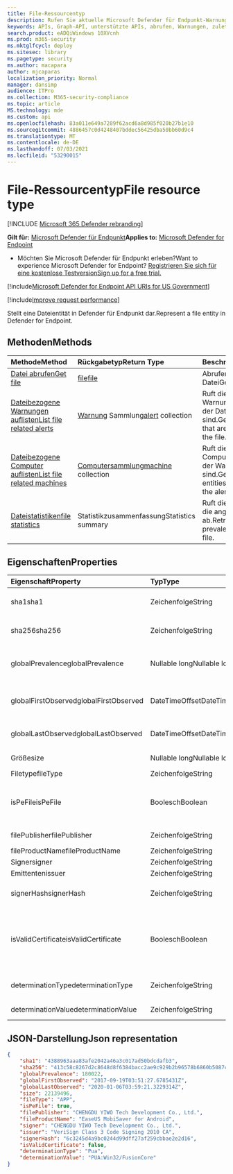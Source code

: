 ```yaml
---
title: File-Ressourcentyp
description: Rufen Sie aktuelle Microsoft Defender für Endpunkt-Warnungen im Zusammenhang mit Dateien ab.
keywords: APIs, Graph-API, unterstützte APIs, abrufen, Warnungen, zuletzt verwendet
search.product: eADQiWindows 10XVcnh
ms.prod: m365-security
ms.mktglfcycl: deploy
ms.sitesec: library
ms.pagetype: security
ms.author: macapara
author: mjcaparas
localization_priority: Normal
manager: dansimp
audience: ITPro
ms.collection: M365-security-compliance
ms.topic: article
MS.technology: mde
ms.custom: api
ms.openlocfilehash: 83a011e649a7289f62acd6a8d985f020b27b1e10
ms.sourcegitcommit: 4886457c0d4248407bddec56425dba50bb60d9c4
ms.translationtype: MT
ms.contentlocale: de-DE
ms.lasthandoff: 07/03/2021
ms.locfileid: "53290015"
---
```

# <a name="file-resource-type"></a><span data-ttu-id="4a48e-104">File-Ressourcentyp</span><span class="sxs-lookup"><span data-stu-id="4a48e-104">File resource type</span></span>

[!INCLUDE [Microsoft 365 Defender rebranding](../../includes/microsoft-defender.md)]


<span data-ttu-id="4a48e-105">**Gilt für:** [Microsoft Defender für Endpunkt](https://go.microsoft.com/fwlink/?linkid=2154037)</span><span class="sxs-lookup"><span data-stu-id="4a48e-105">**Applies to:** [Microsoft Defender for Endpoint](https://go.microsoft.com/fwlink/?linkid=2154037)</span></span>

- <span data-ttu-id="4a48e-106">Möchten Sie Microsoft Defender für Endpunkt erleben?</span><span class="sxs-lookup"><span data-stu-id="4a48e-106">Want to experience Microsoft Defender for Endpoint?</span></span> [<span data-ttu-id="4a48e-107">Registrieren Sie sich für eine kostenlose Testversion</span><span class="sxs-lookup"><span data-stu-id="4a48e-107">Sign up for a free trial.</span></span>](https://www.microsoft.com/microsoft-365/windows/microsoft-defender-atp?ocid=docs-wdatp-exposedapis-abovefoldlink) 

[!include[Microsoft Defender for Endpoint API URIs for US Government](../../includes/microsoft-defender-api-usgov.md)]

[!include[Improve request performance](../../includes/improve-request-performance.md)]

<span data-ttu-id="4a48e-108">Stellt eine Dateientität in Defender für Endpunkt dar.</span><span class="sxs-lookup"><span data-stu-id="4a48e-108">Represent a file entity in Defender for Endpoint.</span></span>

## <a name="methods"></a><span data-ttu-id="4a48e-109">Methoden</span><span class="sxs-lookup"><span data-stu-id="4a48e-109">Methods</span></span>

<span data-ttu-id="4a48e-110">Methode</span><span class="sxs-lookup"><span data-stu-id="4a48e-110">Method</span></span>|<span data-ttu-id="4a48e-111">Rückgabetyp</span><span class="sxs-lookup"><span data-stu-id="4a48e-111">Return Type</span></span> |<span data-ttu-id="4a48e-112">Beschreibung</span><span class="sxs-lookup"><span data-stu-id="4a48e-112">Description</span></span>
:---|:---|:---
[<span data-ttu-id="4a48e-113">Datei abrufen</span><span class="sxs-lookup"><span data-stu-id="4a48e-113">Get file</span></span>](get-file-information.md) | [<span data-ttu-id="4a48e-114">file</span><span class="sxs-lookup"><span data-stu-id="4a48e-114">file</span></span>](files.md) | <span data-ttu-id="4a48e-115">Abrufen einer einzelnen Datei</span><span class="sxs-lookup"><span data-stu-id="4a48e-115">Get a single file</span></span> 
[<span data-ttu-id="4a48e-116">Dateibezogene Warnungen auflisten</span><span class="sxs-lookup"><span data-stu-id="4a48e-116">List file related alerts</span></span>](get-file-related-alerts.md) | <span data-ttu-id="4a48e-117">[Warnung](alerts.md) Sammlung</span><span class="sxs-lookup"><span data-stu-id="4a48e-117">[alert](alerts.md) collection</span></span> | <span data-ttu-id="4a48e-118">Ruft [](alerts.md) die Warnungsentitäten ab, die der Datei zugeordnet sind.</span><span class="sxs-lookup"><span data-stu-id="4a48e-118">Get the [alert](alerts.md) entities that are associated with the file.</span></span>
[<span data-ttu-id="4a48e-119">Dateibezogene Computer auflisten</span><span class="sxs-lookup"><span data-stu-id="4a48e-119">List file related machines</span></span>](get-file-related-machines.md) | <span data-ttu-id="4a48e-120">[Computersammlung](machine.md)</span><span class="sxs-lookup"><span data-stu-id="4a48e-120">[machine](machine.md) collection</span></span> | <span data-ttu-id="4a48e-121">Ruft [](machine.md) die Computerentitäten ab, die der Warnung zugeordnet sind.</span><span class="sxs-lookup"><span data-stu-id="4a48e-121">Get the [machine](machine.md) entities associated with the alert.</span></span>
[<span data-ttu-id="4a48e-122">Dateistatistiken</span><span class="sxs-lookup"><span data-stu-id="4a48e-122">file statistics</span></span>](get-file-statistics.md) | <span data-ttu-id="4a48e-123">Statistikzusammenfassung</span><span class="sxs-lookup"><span data-stu-id="4a48e-123">Statistics summary</span></span> | <span data-ttu-id="4a48e-124">Ruft die Verbreitung für die angegebene Datei ab.</span><span class="sxs-lookup"><span data-stu-id="4a48e-124">Retrieves the prevalence for the given file.</span></span>


## <a name="properties"></a><span data-ttu-id="4a48e-125">Eigenschaften</span><span class="sxs-lookup"><span data-stu-id="4a48e-125">Properties</span></span>

|<span data-ttu-id="4a48e-126">Eigenschaft</span><span class="sxs-lookup"><span data-stu-id="4a48e-126">Property</span></span> | <span data-ttu-id="4a48e-127">Typ</span><span class="sxs-lookup"><span data-stu-id="4a48e-127">Type</span></span> | <span data-ttu-id="4a48e-128">Beschreibung</span><span class="sxs-lookup"><span data-stu-id="4a48e-128">Description</span></span> |
|:---|:---|:---|
|<span data-ttu-id="4a48e-129">sha1</span><span class="sxs-lookup"><span data-stu-id="4a48e-129">sha1</span></span> | <span data-ttu-id="4a48e-130">Zeichenfolge</span><span class="sxs-lookup"><span data-stu-id="4a48e-130">String</span></span> | <span data-ttu-id="4a48e-131">Sha1-Hash des Dateiinhalts</span><span class="sxs-lookup"><span data-stu-id="4a48e-131">Sha1 hash of the file content</span></span> |
|<span data-ttu-id="4a48e-132">sha256</span><span class="sxs-lookup"><span data-stu-id="4a48e-132">sha256</span></span> | <span data-ttu-id="4a48e-133">Zeichenfolge</span><span class="sxs-lookup"><span data-stu-id="4a48e-133">String</span></span> | <span data-ttu-id="4a48e-134">Sha256-Hash des Dateiinhalts</span><span class="sxs-lookup"><span data-stu-id="4a48e-134">Sha256 hash of the file content</span></span> |
|<span data-ttu-id="4a48e-135">globalPrevalence</span><span class="sxs-lookup"><span data-stu-id="4a48e-135">globalPrevalence</span></span> | <span data-ttu-id="4a48e-136">Nullable long</span><span class="sxs-lookup"><span data-stu-id="4a48e-136">Nullable long</span></span> | <span data-ttu-id="4a48e-137">Dateiprävalenz in der gesamten Organisation</span><span class="sxs-lookup"><span data-stu-id="4a48e-137">File prevalence across organization</span></span> |
|<span data-ttu-id="4a48e-138">globalFirstObserved</span><span class="sxs-lookup"><span data-stu-id="4a48e-138">globalFirstObserved</span></span> | <span data-ttu-id="4a48e-139">DateTimeOffset</span><span class="sxs-lookup"><span data-stu-id="4a48e-139">DateTimeOffset</span></span> | <span data-ttu-id="4a48e-140">Zeitpunkt, zu dem die Datei zum ersten Mal beobachtet wurde</span><span class="sxs-lookup"><span data-stu-id="4a48e-140">First time the file was observed</span></span> |
|<span data-ttu-id="4a48e-141">globalLastObserved</span><span class="sxs-lookup"><span data-stu-id="4a48e-141">globalLastObserved</span></span> | <span data-ttu-id="4a48e-142">DateTimeOffset</span><span class="sxs-lookup"><span data-stu-id="4a48e-142">DateTimeOffset</span></span> | <span data-ttu-id="4a48e-143">Zeitpunkt, zu dem die Datei zuletzt beobachtet wurde</span><span class="sxs-lookup"><span data-stu-id="4a48e-143">Last time the file was observed</span></span> |
|<span data-ttu-id="4a48e-144">Größe</span><span class="sxs-lookup"><span data-stu-id="4a48e-144">size</span></span> | <span data-ttu-id="4a48e-145">Nullable long</span><span class="sxs-lookup"><span data-stu-id="4a48e-145">Nullable long</span></span> | <span data-ttu-id="4a48e-146">Größe der Datei</span><span class="sxs-lookup"><span data-stu-id="4a48e-146">Size of the file</span></span> |
|<span data-ttu-id="4a48e-147">Filetype</span><span class="sxs-lookup"><span data-stu-id="4a48e-147">fileType</span></span> | <span data-ttu-id="4a48e-148">Zeichenfolge</span><span class="sxs-lookup"><span data-stu-id="4a48e-148">String</span></span> | <span data-ttu-id="4a48e-149">Typ der Datei</span><span class="sxs-lookup"><span data-stu-id="4a48e-149">Type of the file</span></span> |
|<span data-ttu-id="4a48e-150">isPeFile</span><span class="sxs-lookup"><span data-stu-id="4a48e-150">isPeFile</span></span> | <span data-ttu-id="4a48e-151">Boolesch</span><span class="sxs-lookup"><span data-stu-id="4a48e-151">Boolean</span></span> | <span data-ttu-id="4a48e-152">"true", wenn die Datei portierbar ist (z. B. "DLL", "EXE" usw.)</span><span class="sxs-lookup"><span data-stu-id="4a48e-152">true if the file is portable executable (e.g. "DLL", "EXE", etc.)</span></span> |
|<span data-ttu-id="4a48e-153">filePublisher</span><span class="sxs-lookup"><span data-stu-id="4a48e-153">filePublisher</span></span> | <span data-ttu-id="4a48e-154">Zeichenfolge</span><span class="sxs-lookup"><span data-stu-id="4a48e-154">String</span></span> | <span data-ttu-id="4a48e-155">Dateiherausgeber</span><span class="sxs-lookup"><span data-stu-id="4a48e-155">File publisher</span></span> |
|<span data-ttu-id="4a48e-156">fileProductName</span><span class="sxs-lookup"><span data-stu-id="4a48e-156">fileProductName</span></span> | <span data-ttu-id="4a48e-157">Zeichenfolge</span><span class="sxs-lookup"><span data-stu-id="4a48e-157">String</span></span> | <span data-ttu-id="4a48e-158">Produktname</span><span class="sxs-lookup"><span data-stu-id="4a48e-158">Product name</span></span> |
|<span data-ttu-id="4a48e-159">Signer</span><span class="sxs-lookup"><span data-stu-id="4a48e-159">signer</span></span> | <span data-ttu-id="4a48e-160">Zeichenfolge</span><span class="sxs-lookup"><span data-stu-id="4a48e-160">String</span></span> | <span data-ttu-id="4a48e-161">Dateisignierer</span><span class="sxs-lookup"><span data-stu-id="4a48e-161">File signer</span></span> |
|<span data-ttu-id="4a48e-162">Emittenten</span><span class="sxs-lookup"><span data-stu-id="4a48e-162">issuer</span></span> | <span data-ttu-id="4a48e-163">Zeichenfolge</span><span class="sxs-lookup"><span data-stu-id="4a48e-163">String</span></span> | <span data-ttu-id="4a48e-164">Dateiaussteller</span><span class="sxs-lookup"><span data-stu-id="4a48e-164">File issuer</span></span> |
|<span data-ttu-id="4a48e-165">signerHash</span><span class="sxs-lookup"><span data-stu-id="4a48e-165">signerHash</span></span> | <span data-ttu-id="4a48e-166">Zeichenfolge</span><span class="sxs-lookup"><span data-stu-id="4a48e-166">String</span></span> | <span data-ttu-id="4a48e-167">Hash des Signaturzertifikats</span><span class="sxs-lookup"><span data-stu-id="4a48e-167">Hash of the signing certificate</span></span> |
|<span data-ttu-id="4a48e-168">isValidCertificate</span><span class="sxs-lookup"><span data-stu-id="4a48e-168">isValidCertificate</span></span> | <span data-ttu-id="4a48e-169">Boolesch</span><span class="sxs-lookup"><span data-stu-id="4a48e-169">Boolean</span></span> | <span data-ttu-id="4a48e-170">Wurde das Signaturzertifikat vom Microsoft Defender für Endpunkt-Agent erfolgreich überprüft?</span><span class="sxs-lookup"><span data-stu-id="4a48e-170">Was signing certificate successfully verified by Microsoft Defender for Endpoint agent</span></span> |
|<span data-ttu-id="4a48e-171">determinationType</span><span class="sxs-lookup"><span data-stu-id="4a48e-171">determinationType</span></span> | <span data-ttu-id="4a48e-172">Zeichenfolge</span><span class="sxs-lookup"><span data-stu-id="4a48e-172">String</span></span> | <span data-ttu-id="4a48e-173">Der Bestimmungstyp der Datei</span><span class="sxs-lookup"><span data-stu-id="4a48e-173">The determination type of the file</span></span> |
|<span data-ttu-id="4a48e-174">determinationValue</span><span class="sxs-lookup"><span data-stu-id="4a48e-174">determinationValue</span></span> | <span data-ttu-id="4a48e-175">Zeichenfolge</span><span class="sxs-lookup"><span data-stu-id="4a48e-175">String</span></span> | <span data-ttu-id="4a48e-176">Ermittlungswert</span><span class="sxs-lookup"><span data-stu-id="4a48e-176">Determination value</span></span> |

## <a name="json-representation"></a><span data-ttu-id="4a48e-177">JSON-Darstellung</span><span class="sxs-lookup"><span data-stu-id="4a48e-177">Json representation</span></span>

```json
{
    "sha1": "4388963aaa83afe2042a46a3c017ad50bdcdafb3",
    "sha256": "413c58c8267d2c8648d8f6384bacc2ae9c929b2b96578b6860b5087cd1bd6462",
    "globalPrevalence": 180022,
    "globalFirstObserved": "2017-09-19T03:51:27.6785431Z",
    "globalLastObserved": "2020-01-06T03:59:21.3229314Z",
    "size": 22139496,
    "fileType": "APP",
    "isPeFile": true,
    "filePublisher": "CHENGDU YIWO Tech Development Co., Ltd.",
    "fileProductName": "EaseUS MobiSaver for Android",
    "signer": "CHENGDU YIWO Tech Development Co., Ltd.",
    "issuer": "VeriSign Class 3 Code Signing 2010 CA",
    "signerHash": "6c3245d4a9bc0244d99dff27af259cbbae2e2d16",
    "isValidCertificate": false,
    "determinationType": "Pua",
    "determinationValue": "PUA:Win32/FusionCore"
}
```

